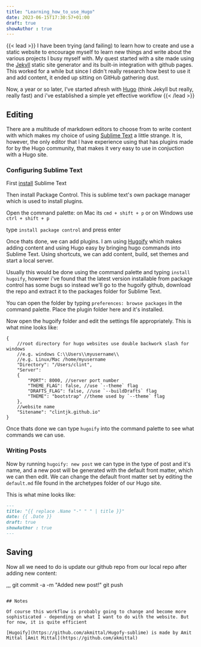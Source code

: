 ```yaml
---
title: "Learning_how_to_use_Hugo"
date: 2023-06-15T17:30:57+01:00
draft: true
showAuthor : true
---
```


{{< lead >}}
I have been trying (and failing) to learn how to create and use a static website to encourage myself to learn new things and write about the various projects I busy myself with. My quest started with a site made using the [Jekyll](https://jekyllrb.com/) static site generator and its built-in integration with github pages. This worked for a while but since I didn't really research how best to use it and add content, it ended up sitting on GitHub gathering dust.

Now, a year or so later, I've started afresh with [Hugo](https://gohugo.io/) (think Jekyll but really, really fast) and i've established a simple yet effective workflow
{{< /lead >}}

## Editing

There are a multitude of markdown editors to choose from to write content with which makes my choice of using [Sublime Text](https://www.sublimetext.com/) a little strange. It is, however, the only editor that I have experience using that has plugins made for by the Hugo community, that makes it very easy to use in conjuction with a Hugo site.

### Configuring Sublime Text

First [install](https://www.sublimetext.com/download) Sublime Text

Then install Package Control. This is sublime text's own package manager which is used to install plugins. 

Open the command palette: on Mac its `cmd + shift + p` or on Windows use `ctrl + shift + p`

type `install package control` and press enter

Once thats done, we can add plugins. I am using [Hugoify](https://github.com/akmittal/Hugofy-sublime) which makes adding content and using Hugo easy by bringing hugo commands into Sublime Text. Using shortcuts, we can add content, build, set themes and start a local server.

Usually this would be done using the command palette and typing `install hugoify`, however i've found that the latest version installable from package control has some bugs so instead we'll go to the hugoify github, download the repo and extract it to the packages folder for Sublime Text. 

You can open the folder by typing `preferences: browse packages` in the command palette. Place the plugin folder here and it's installed.

Now open the hugoify folder and edit the settings file appropriately. This is what mine looks like:

```
{
	//root directory for hugo websites use double backwork slash for windows
	//e.g. windows C:\\Users\\myusername\\
	//e.g. Linux/Mac /home/myusername
	"Directory": "/Users/clint",
	"Server":
	{
		"PORT": 8000, //server port number
		"THEME_FLAG": false, //use `--theme` flag
		"DRAFTS_FLAG": false, //use `--buildDrafts` flag
		"THEME": "bootstrap" //theme used by `--theme` flag
	},
	//website name
	"Sitename": "clintjk.github.io"  
}
```

Once thats done we can type `hugoify` into the command palette to see what commands we can use.

### Writing Posts

Now by running `hugoify: new post` we can type in the type of post and it's name, and a new post will be generated with the default front matter, which we can then edit. We can change the default front matter set by editing the `default.md` file found in the archetypes folder of our Hugo site.

This is what mine looks like:

```md
---
title: "{{ replace .Name "-" " " | title }}"
date: {{ .Date }}
draft: true
showAuthor : true
---
```

## Saving

Now all we need to do is update our github repo from our local repo after adding new content:

,,,
git commit -a -m "Added new post!"
git push
```

## Notes

Of course this workflow is probably going to change and become more sophisticated - depending on what I want to do with the website. But for now, it is quite efficient

[Hugoify](https://github.com/akmittal/Hugofy-sublime) is made by Amit Mittal [Amit Mittal](https://github.com/akmittal)



